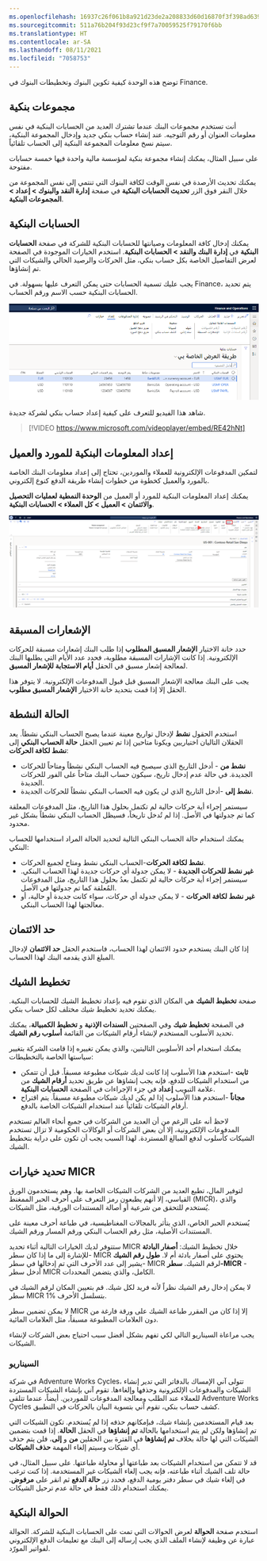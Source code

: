 ```yaml
---
ms.openlocfilehash: 16937c26f061b8a921d23de2a208833d60d16870f3f398ad6396e21116cb6219
ms.sourcegitcommit: 511a76b204f93d23cf9f7a70059525f79170f6bb
ms.translationtype: HT
ms.contentlocale: ar-SA
ms.lasthandoff: 08/11/2021
ms.locfileid: "7058753"
---
```

توضح هذه الوحدة كيفية تكوين البنوك وتخطيطات البنوك في Finance.

## <a name="bank-groups"></a>مجموعات بنكية 

أنت تستخدم مجموعات البنك عندما تشترك العديد من الحسابات البنكية في نفس معلومات العنوان أو رقم التوجيه‬. عند إنشاء حساب بنكي جديد وإدخال المجموعة البنكية، سيتم نسخ معلومات المجموعة البنكية إلى الحساب تلقائياً. 

على سبيل المثال، يمكنك إنشاء مجموعة بنكية لمؤسسة مالية واحدة فيها خمسة حسابات مفتوحة.

يمكنك تحديث الأرصدة في نفس الوقت لكافة البنوك التي تنتمي إلى نفس المجموعة من خلال النقر فوق الزر **تحديث الحسابات البنكية** في صفحة **‏‫إدارة النقد والبنوك‬ > إعداد > المجموعات البنكية**.


## <a name="bank-accounts"></a>الحسابات البنكية 

يمكنك إدخال كافة المعلومات وصيانتها للحسابات البنكية للشركة في صفحة **الحسابات البنكية** في **إدارة البنك والنقد > الحسابات البنكية**. استخدم الخيارات الموجودة في الصفحة لعرض التفاصيل الخاصة بكل حساب بنكي، مثل الحركات والرصيد الحالي والشيكات التي تم إنشاؤها. 

يجب عليك تسمية الحسابات حتى يمكن التعرف عليها بسهولة. في Finance، يتم تحديد الحسابات البنكية حسب الاسم ورقم الحساب.

[![لقطة شاشة لصفحة الحسابات البنكية في Finance and Operations.](../media/company-bank-accounts.png)](../media/company-bank-accounts.png#lightbox)


شاهد هذا الفيديو للتعرف على كيفية إعداد حساب بنكي لشركة جديدة.

 > [!VIDEO https://www.microsoft.com/videoplayer/embed/RE42hNt]


## <a name="set-up-vendor-and-customer-bank-information"></a>إعداد المعلومات البنكية للمورد والعميل 

لتمكين المدفوعات الإلكترونية للعملاء والموردين، تحتاج إلى إعداد معلومات البنك الخاصة بالمورد والعميل كخطوة من خطوات إنشاء طريقة الدفع كنوع إلكتروني.

يمكنك إعداد المعلومات البنكية للمورد أو العميل من **الوحدة النمطية لعمليات التحصيل والائتمان‬ > العميل > كل العملاء > الحسابات البنكية**.

![لقطة شاشة لصفحة كل العملاء تعرض متاجر Contoso Retail San Diegoللبيع بالتجزئة.](../media/customer-information.png)

 
## <a name="prenotes"></a>الإشعارات المسبقة 

حدد خانة الاختيار **الإشعار المسبق المطلوب** إذا طلب البنك إشعارات مسبقة للحركات الإلكترونية.
إذا كانت الإشارات المسبقة مطلوبة، فحدد عدد الأيام التي يطلبها البنك لمعالجة إشعار مسبق في الحقل **أيام الاستجابة للإشعار المسبق**. 

يجب على البنك معالجة الإشعار المسبق قبل قبول المدفوعات الإلكترونية. لا يتوفر هذا الحقل إلا إذا قمت بتحديد خانة الاختيار **الإشعار المسبق مطلوب**.


## <a name="active-status"></a>الحالة النشطة 

استخدم الحقول **نشط** لإدخال تواريخ معينة عندما يصبح الحساب البنكي نشطاً.
يعد الحقلان التاليان اختياريين ويكونا متاحين إذا تم تعيين الحقل **حالة الحساب البنكي** إلى **نشط لكافة الحركات**:

- **نشط من** - أدخل التاريخ الذي سيصبح فيه الحساب البنكي نشطاً ومتاحاً للحركات الجديدة. في حالة عدم إدخال تاريخ، سيكون حساب البنك متاحاً على الفور للحركات الجديدة.
- **نشط إلى** -أدخل التاريخ الذي لن يكون فيه الحساب البنكي نشطاً للحركات الجديدة. 

سيستمر إجراء أية حركات حالية لم تكتمل بحلول هذا التاريخ، مثل المدفوعات المعلقة كما تم جدولتها في الأصل. إذا لم تُدخل تاريخاً، فسيظل الحساب البنكي نشطاً بشكل غير محدود.

يمكنك استخدام حالة الحساب البنكي التالية لتحديد الحالة المراد استخدامها للحساب البنكي:

- **نشط لكافة الحركات**-الحساب البنكي نشط ومتاح لجميع الحركات.
- **غير نشط للحركات الجديدة** - لا يمكن جدولة أي حركات جديدة لهذا الحساب البنكي. سيستمر إجراء أية حركات حالية لم تكتمل بعدُ بحلول هذا التاريخ، مثل المدفوعات المُعلقة كما تم جدولتها في الأصل.
- **غير نشط لكافة الحركات** - لا يمكن جدولة أي حركات، سواء كانت جديدة أو حالية، أو معالجتها لهذا الحساب البنكي.

## <a name="credit-limit"></a>حد الائتمان 

إذا كان البنك يستخدم حدود الائتمان لهذا الحساب، فاستخدم الحقل **حد الائتمان** لإدخال المبلغ الذي يقدمه البنك لهذا الحساب.

## <a name="check-layout"></a>تخطيط الشيك 

صفحة **تخطيط الشيك** هي المكان الذي تقوم فيه بإعداد تخطيط الشيك للحسابات البنكية. يمكنك تحديد تخطيط شيك مختلف لكل حساب بنكي.


في الصفحة **تخطيط شيك** وفي الصفحتين **السندات الإذنية‬** و **تخطيط الكمبيالة**، يمكنك تحديد الأسلوب المستخدم لإنشاء أرقام الشيكات من القائمة **أسلوب رقم الشيك**. 

يمكنك استخدام أحد الأسلوبين التاليتين، والذي يمكن تغييره إذا قامت الشركة بتغيير سياستها الخاصة بالتخطيطات:

- **ثابت** -استخدم هذا الأسلوب إذا كانت لديك شيكات مطبوعة مسبقاً. قبل أن تتمكن من استخدام الشيكات للدفع، فإنه يجب إنشاؤها عن طريق تحديد **أرقام الشيك** من علامة التبويب **إعداد** في جزء الإجراءات في الصفحة **الحسابات البنكية**.
- **مجاناً** -استخدم هذا الأسلوب إذا لم يكن لديك شيكات مطبوعة مسبقاً. يتم اقتراح أرقام الشيكات تلقائياً عند استخدام الشيكات الخاصة بالدفع.

لاحظ أنه على الرغم من أن العديد من الشركات في جميع أنحاء العالم تستخدم المدفوعات الإلكترونية، إلا أن بعض الشركات أو الوكالات الحكومية لا تزال تستخدم الشيكات كأسلوب لدفع المبالغ المستردة. لهذا السبب يجب أن تكون على دراية بتخطيط الشيك. 

## <a name="define-micr-options"></a>تحديد خيارات MICR 

لتوفير المال، تطبع العديد من الشركات الشيكات الخاصة بها. وهم يستخدمون الورق القياسي، إلا أنهم يطبعون رمز التعرف على أحرف الحبر الممغنط (MICR)، والذي يُستخدم للتحقق من شرعية أو أصالة المستندات الورقية، مثل الشيكات. 

يُستخدم الحبر الخاص، الذي يتأثر بالمجالات المغناطيسية، في طباعة أحرف معينة على المستندات الأصلية، مثل رقم الحساب البنكي ورقم المسار ورقم الشيك.

ستتوفر لديك الخيارات التالية أثناء تحديد MICR خلال تخطيط الشيك: **أصفار البادئة** -للإشارة إلى ما إذا كان سطر MICR يحتوي على أصفار بادئة أم لا.
**طول رقم الشيك** -يشير إلى عدد الأحرف التي تم إدخالها في سطر MICR لرقم الشيك.
**سطر-MICR** - أدخل سطر MICR الكامل، والذي يتضمن المحددات. 

لا يمكن إدخال رقم الشيك نظراً لأنه فريد لكل شيك. قم بتعيين المكان لرقم الشيك في سطر MICR بتسلسل الأحرف %1.

لا يمكن تضمين سطر MICR إلا إذا كان من المقرر طباعة الشيك على ورقة فارغة من دون العلامات المطبوعة مسبقاً، مثل العلامات المائية.

يجب مراعاة السيناريو التالي لكي تفهم بشكل أفضل سبب احتياج بعض الشركات لإنشاء الشيكات.

### <a name="scenario"></a>السيناريو 

في شركة Adventure Works Cycles، تتولى آني الإمساك بالدفاتر التي تدير إنشاء الشيكات والمدفوعات الإلكترونية وحذفها وإلغاءها. تقوم آني بإنشاء الشيكات المستردة للعملاء عند الطلب ومعالجة المدفوعات للموردين. أيضاً، عندما تتلقى Adventure Works Cycles كشف حساب بنكي، تقوم آني بتسوية البيان بالحركات في التطبيق.

بعد قيام المستخدمين بإنشاء شيك، فبإمكانهم حذفه إذا لم يُستخدم. تكون الشيكات التي تم إنشاؤها ولكن لم يتم استخدامها بالحالة **تم إنشاؤها** في الحقل **الحالة**. إذا قمت بتضمين الشيكات التي لها حالة بخلاف **تم إنشاؤها** في الفترة بين الحقلين **من** و **إلى**، فلن يتم حذف أي شيكات وسيتم إلغاء المهمة **حذف الشيكات**.

قد لا تتمكن من استخدام الشيكات بعد طباعتها أو محاولة طباعتها. على سبيل المثال، في حالة تلف الشيك أثناء طباعته، فإنه يجب إلغاء الشيكات غير المستخدمة. إذا كنت ترغب في إلغاء شيك في سطر دفتر يومية الدفع، فحدد زر **حالة الدفع** ثم انقر على **مرفوض**. يمكنك استخدام ذلك فقط في حالة عدم ترحيل الشيكات.

## <a name="bank-remittance"></a>الحوالة البنكية 

استخدم صفحة **الحوالة** لعرض الحوالات التي تمت على الحسابات البنكية للشركة. الحوالة عبارة عن وظيفة لإنشاء الملف الذي يجب إرساله إلى البنك مع تعليمات الدفع الإلكتروني لفواتير المورّد.


